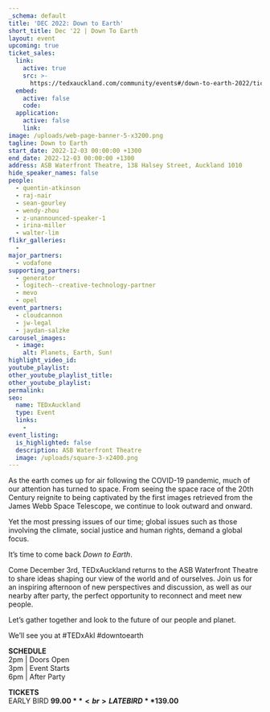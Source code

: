 ```yaml
---
_schema: default
title: 'DEC 2022: Down to Earth'
short_title: Dec '22 | Down To Earth
layout: event
upcoming: true
ticket_sales:
  link:
    active: true
    src: >-
      https://tedxauckland.com/community/events#/down-to-earth-2022/tickets/purchase
  embed:
    active: false
    code:
  application:
    active: false
    link:
image: /uploads/web-page-banner-5-x3200.png
tagline: Down to Earth
start_date: 2022-12-03 00:00:00 +1300
end_date: 2022-12-03 00:00:00 +1300
address: ASB Waterfront Theatre, 138 Halsey Street, Auckland 1010
hide_speaker_names: false
people:
  - quentin-atkinson
  - raj-nair
  - sean-gourley
  - wendy-zhou
  - z-unannounced-speaker-1
  - irina-miller
  - walter-lim
flikr_galleries:
  -
major_partners:
  - vodafone
supporting_partners:
  - generator
  - logitech--creative-technology-partner
  - mevo
  - opel
event_partners:
  - cloudcannon
  - jw-legal
  - jaydan-salzke
carousel_images:
  - image:
    alt: Planets, Earth, Sun!
highlight_video_id:
youtube_playlist:
other_youtube_playlist_title:
other_youtube_playlist:
permalink:
seo:
  name: TEDxAuckland
  type: Event
  links:
    -
event_listing:
  is_highlighted: false
  description: ASB Waterfront Theatre
  image: /uploads/square-3-x2400.png
---
```

As the earth comes up for air following the COVID-19 pandemic, much of our attention has turned to space. From seeing the space race of the 20th Century reignite to being captivated by the first images retrieved from the James Webb Space Telescope, we continue to look outward and onward.

Yet the most pressing issues of our time; global issues such as those involving the climate, social justice and human rights, demand a global focus.

It’s time to come back *Down to Earth*.

Come December 3rd, TEDxAuckland returns to the ASB Waterfront Theatre to share ideas shaping our view of the world and of ourselves. Join us for an inspiring afternoon of new perspectives and discussion, as well as our nearby after party, the perfect opportunity to reconnect and meet new people.

Let’s gather together and look to the future of our people and planet.

We’ll see you at \#TEDxAkl \#downtoearth

**SCHEDULE**<br>2pm \| Doors Open<br>3pm \| Event Starts<br>6pm \| After Party

**TICKETS**<br>EARLY BIRD **$99.00**<br>LATE BIRD **$139.00**